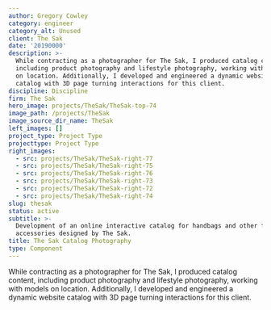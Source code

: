 ```yaml
---
author: Gregory Cowley
category: engineer
category_alt: Unused
client: The Sak
date: '20190000'
description: >-
  While contracting as a photographer for The Sak, I produced catalog content,
  including product photography and lifestyle photography, working with models
  on location. Additionally, I developed and engineered a dynamic website
  catalog with 3D page turning interactions for this client.
discipline: Discipline
firm: The Sak
hero_image: projects/TheSak/TheSak-top-74
image_path: /projects/TheSak
image_source_dir_name: TheSak
left_images: []
project_type: Project Type
projecttype: Project Type
right_images:
  - src: projects/TheSak/TheSak-right-77
  - src: projects/TheSak/TheSak-right-75
  - src: projects/TheSak/TheSak-right-76
  - src: projects/TheSak/TheSak-right-73
  - src: projects/TheSak/TheSak-right-72
  - src: projects/TheSak/TheSak-right-74
slug: thesak
status: active
subtitle: >-
  Development of an online interactive catalog for handbags and other fashion
  accessories designed by The Sak.
title: The Sak Catalog Photography
type: Component
---
```

While contracting as a photographer for The Sak, I produced catalog content, including product photography and lifestyle photography, working with models on location. Additionally, I developed and engineered a dynamic website catalog with 3D page turning interactions for this client.
